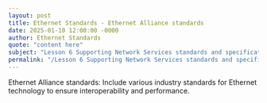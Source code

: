 ```yaml
---
layout: post
title: Ethernet Standards - Ethernet Alliance standards
date: 2025-01-10 12:00:00 -0000
author: Ethernet Standards
quote: "content here"
subject: "Lesson 6 Supporting Network Services standards and specifications"
permalink: "/Lesson 6 Supporting Network Services standards and specifications/Ethernet Standards/Ethernet Standards - Ethernet Alliance standards"
---
```


Ethernet Alliance standards: Include various industry standards for Ethernet technology to ensure interoperability and performance.
